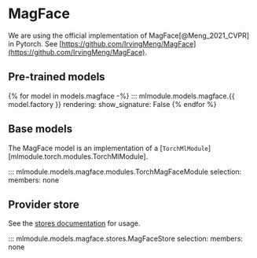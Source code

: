 # MagFace

We are using the official implementation of MagFace[@Meng_2021_CVPR] in Pytorch. See [https://github.com/IrvingMeng/MagFace](https://github.com/IrvingMeng/MagFace).


## Pre-trained models

{% for model in models.magface -%}
::: mlmodule.models.magface.{{ model.factory }}
    rendering:
        show_signature: False
{% endfor %}


## Base models

The MagFace model is an implementation of a [`TorchMlModule`][mlmodule.torch.modules.TorchMlModule].

::: mlmodule.models.magface.modules.TorchMagFaceModule
    selection:
        members: none

## Provider store

See the [stores documentation](../references/stores.md) for usage.

::: mlmodule.models.magface.stores.MagFaceStore
    selection:
        members: none
